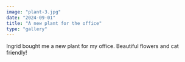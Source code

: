 ```yaml
---
image: "plant-3.jpg"
date: "2024-09-01"
title: "A new plant for the office"
type: "gallery"
---
```


Ingrid bought me a new plant for my office. Beautiful flowers and cat friendly!
